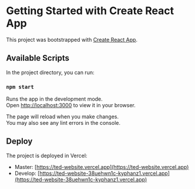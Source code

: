 # Getting Started with Create React App

This project was bootstrapped with [Create React App](https://github.com/facebook/create-react-app).


## Available Scripts

In the project directory, you can run:

### `npm start`

Runs the app in the development mode.\
Open [http://localhost:3000](http://localhost:3000) to view it in your browser.

The page will reload when you make changes.\
You may also see any lint errors in the console.

## Deploy
The project is deployed in Vercel: 
- Master: [https://ted-website.vercel.app](https://ted-website.vercel.app)
- Develop: [https://ted-website-38uehwn1c-kyphanz1.vercel.app](https://ted-website-38uehwn1c-kyphanz1.vercel.app)
